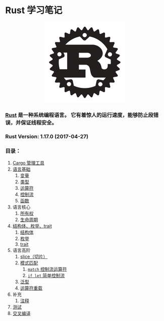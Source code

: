 # Rust 学习笔记

<p align="center"><a target="_blank" href="http://www.rust-lang.org"><img src="logo/rust-logo-256x256-blk.png"></a></p>

<h3><a target="_blank" href="http://www.rust-lang.org">Rust</a> 是一种系统编程语言。 它有着惊人的运行速度，能够防止段错误，并保证线程安全。</h3>





### Rust Version: 1.17.0 (2017-04-27)


### 目录：

1. [Cargo 管理工具](notes/cargo.md)
2. [语言基础](notes/base.md)
    1. [变量](notes/base.md#变量)
    2. [类型](notes/base.md#类型)
    3. [运算符](notes/base.md#运算符)
    4. [控制流](notes/base.md#控制流)
    5. [函数](notes/base.md#函数)
3. 语言核心
    1. [所有权](notes/ownership.md)
    2. [生命周期](notes/lifetime.md)
4. [结构体、枚举、trait](notes/struct-enum-trait.md)
    1. [结构体](notes/struct-enum-trait.md#结构体struct)
    2. [枚举](notes/struct-enum-trait.md#枚举enum)
    3. [trait](notes/struct-enum-trait.md#trait)
5. 语言高阶
    1. [slice（切片）](notes/std/slice.md)
    1. [模式匹配](notes/match.md)
        1. [`match` 控制流运算符](notes/match.md#match-控制流运算符)
        2. [`if let` 简单控制流](notes/match.md#if-let-简单控制流)
    2. [泛型](notes/generics.md)
    3. [运算符重载](notes/more.md#运算符重载)
6. 补充
    1. [注释](notes/more.md#注释)
6. [测试](notes/testing.md)
7. [交叉编译](notes/cross-compiler.md)













